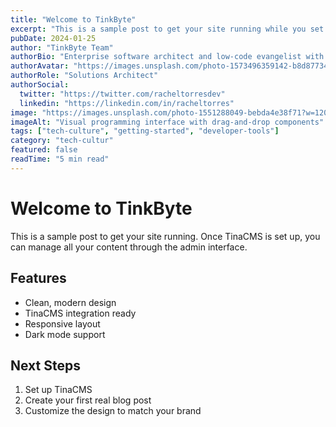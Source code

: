```yaml
---
title: "Welcome to TinkByte"
excerpt: "This is a sample post to get your site running while you set up TinaCMS."
pubDate: 2024-01-25
author: "TinkByte Team"
authorBio: "Enterprise software architect and low-code evangelist with 8+ years building scalable business applications"
authorAvatar: "https://images.unsplash.com/photo-1573496359142-b8d87734a5a2?w=100&h=100&fit=crop&crop=face"
authorRole: "Solutions Architect"
authorSocial:
  twitter: "https://twitter.com/racheltorresdev"
  linkedin: "https://linkedin.com/in/racheltorres"
image: "https://images.unsplash.com/photo-1551288049-bebda4e38f71?w=1200&h=800&fit=crop"
imageAlt: "Visual programming interface with drag-and-drop components"
tags: ["tech-culture", "getting-started", "developer-tools"]
category: "tech-cultur"
featured: false
readTime: "5 min read"
---
```


# Welcome to TinkByte

This is a sample post to get your site running. Once TinaCMS is set up, you can manage all your content through the admin interface.

## Features

- Clean, modern design
- TinaCMS integration ready
- Responsive layout
- Dark mode support

## Next Steps

1. Set up TinaCMS
2. Create your first real blog post
3. Customize the design to match your brand
